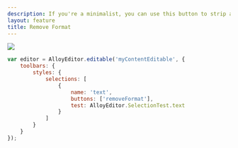 ```yaml
---
description: If you're a minimalist, you can use this button to strip any styling from your content
layout: feature
title: Remove Format
---
```

<div class="thumbnail">
  <img class="img img-polaroid" src="/images/features/button-removeformat.gif"/>
</div>

```javascript
var editor = AlloyEditor.editable('myContentEditable', {
	toolbars: {
		styles: {
			selections: [
				{
					name: 'text',
					buttons: ['removeFormat'],
					test: AlloyEditor.SelectionTest.text
				}
			]
		}
	}
});
```